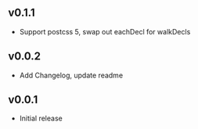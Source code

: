 ## v0.1.1
- Support postcss 5, swap out eachDecl for walkDecls

## v0.0.2
- Add Changelog, update readme

## v0.0.1
- Initial release
